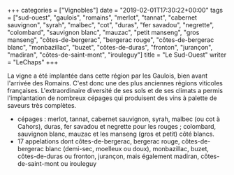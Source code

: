 +++
categories = ["Vignobles"]
date = "2019-02-01T17:30:22+00:00"
tags = ["sud-ouest", "gaulois", "romains", "merlot", "tannat", "cabernet sauvignon", "syrah", "malbec", "cot", "duras", "fer savadou", "negrette", "colombard", "sauvignon blanc", "mauzac", "petit manseng", "gros manseng", "côtes-de-bergerac", "bergerac rouge", "côtes-de-bergerac blanc", "monbazillac", "buzet", "côtes-de-duras", "fronton", "jurançon", "madiran", "côtes-de-saint-mont", "irouleguy"]
title = "Le Sud-Ouest"
writer = "LeChaps"
+++

La vigne a été implantée dans cette région par les Gaulois, bien avant l'arrivée des Romains. C'est donc une des plus anciennes régions viticoles françaises. L'extraordinaire diversité de ses sols et de ses climats a permis l'implantation de nombreux cépages qui produisent des vins à palette de saveurs très complètes.

* cépages :  merlot, tannat, cabernet sauvignon, syrah, malbec (ou cot à Cahors), duras, fer savadou et negrette pour les rouges ; colombard, sauvignon blanc, mauzac et les manseng (gros et petit) côté blancs.
* 17 appelations dont côtes-de-bergerac, bergerac rouge, côtes-de-bergerac blanc (demi-sec, moelleux ou doux), monbazillac, buzet, côtes-de-duras ou fronton, jurançon, mais également madiran, côtes-de-saint-mont ou irouleguy
